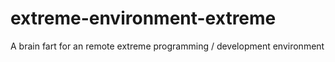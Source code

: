 # extreme-environment-extreme
A brain fart for an remote extreme programming / development environment
